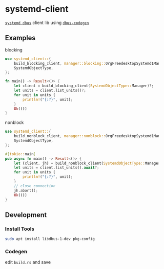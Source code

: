 # systemd-client
[`systemd dbus`] client lib using [`dbus-codegen`]
## Examples
blocking
```rust
use systemd_client::{
    build_blocking_client, manager::blocking::OrgFreedesktopSystemd1Manager, Result,
    SystemdObjectType,
};

fn main() -> Result<()> {
    let client = build_blocking_client(SystemdObjectType::Manager)?;
    let units = client.list_units()?;
    for unit in units {
        println!("{:?}", unit);
    }
    Ok(())
}
```
nonblock
```rust
use systemd_client::{
    build_nonblock_client, manager::nonblock::OrgFreedesktopSystemd1Manager, Result,
    SystemdObjectType,
};

#[tokio::main]
pub async fn main() -> Result<()> {
    let (client, jh) = build_nonblock_client(SystemdObjectType::Manager)?;
    let units = client.list_units().await?;
    for unit in units {
        println!("{:?}", unit);
    }
    // close connection
    jh.abort();
    Ok(())
}
```
## Development
### Install Tools
```sh
sudo apt install libdbus-1-dev pkg-config
```
### Codegen
edit `build.rs` and save

[`systemd dbus`]: https://www.freedesktop.org/software/systemd/man/org.freedesktop.systemd1.html
[`dbus-codegen`]: https://github.com/diwic/dbus-rs/tree/master/dbus-codegen
